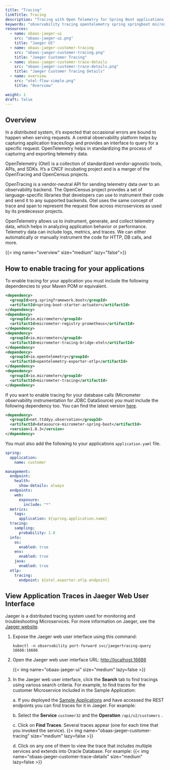 ```yaml
---
title: "Tracing"
linkTitle: Tracing
description: "Tracing with Open Telemetry for Spring Boot applications with the Oracle Backend for Spring Boot and Microservices"
keywords: "observability tracing opentelemetry spring springboot microservices development oracle backend"
resources:
  - name: obaas-jaeger-ui
    src: "obaas-jaeger-ui.png"
    title: "Jaeger UI"
  - name: obaas-jaeger-customer-tracing
    src: "obaas-jaeger-customer-tracing.png"
    title: "Jaeger Customer Tracing"
  - name: obaas-jaeger-customer-trace-details
    src: "obaas-jaeger-customer-trace-details.png"
    title: "Jaeger Customer Tracing Details"
  - name: overview
    src: "otel-flow-simple.png"
    title: "Overview"

weight: 1
draft: false
---
```


## Overview

In a distributed system, it’s expected that occasional errors are bound to happen when serving requests. A central observability platform helps by capturing application traces/logs and provides an interface to query for a specific request. OpenTelemetry helps in standardizing the process of capturing and exporting telemetry data.

OpenTelemetry (Otel) is a collection of standardized vendor-agnostic tools, APIs, and SDKs. It’s a CNCF incubating project and is a merger of the OpenTracing and OpenCensus projects.

OpenTracing is a vendor-neutral API for sending telemetry data over to an observability backend. The OpenCensus project provides a set of language-specific libraries that developers can use to instrument their code and send it to any supported backends. Otel uses the same concept of trace and span to represent the request flow across microservices as used by its predecessor projects.

OpenTelemetry allows us to instrument, generate, and collect telemetry data, which helps in analyzing application behavior or performance. Telemetry data can include logs, metrics, and traces. We can either automatically or manually instrument the code for HTTP, DB calls, and more.

<!-- spellchecker-disable -->
{{< img name="overview" size="medium" lazy="false">}}
<!-- spellchecker-enable -->

## How to enable tracing for your applications

To enable tracing for your application you must include the following dependencies to your Maven POM or equivalent.

```xml
<dependency>
  <groupId>org.springframework.boot</groupId>
  <artifactId>spring-boot-starter-actuator</artifactId>
</dependency>
<dependency>
  <groupId>io.micrometer</groupId>
  <artifactId>micrometer-registry-prometheus</artifactId>
</dependency>
<dependency>
  <groupId>io.micrometer</groupId>
  <artifactId>micrometer-tracing-bridge-otel</artifactId>
</dependency>
<dependency>
  <groupId>io.opentelemetry</groupId>
  <artifactId>opentelemetry-exporter-otlp</artifactId>
</dependency>
<dependency>
  <groupId>io.micrometer</groupId>
  <artifactId>micrometer-tracing</artifactId>
</dependency>
```

If you want to enable tracing for your database calls (Micrometer observability instrumentation for JDBC DataSource) you must include the following dependency too. You can find the latest version [here](https://mvnrepository.com/artifact/net.ttddyy.observation/datasource-micrometer-spring-boot).

```xml
<dependency>
  <groupId>net.ttddyy.observation</groupId>
  <artifactId>datasource-micrometer-spring-boot</artifactId>
  <version>1.0.3</version>
</dependency>
```

You must also add the following to your applications `application.yaml` file. 

```yaml
spring:
  application:
    name: customer

management:
  endpoint:
    health:
      show-details: always
  endpoints:
    web:
      exposure:
        include: "*"
  metrics:
    tags:
      application: ${spring.application.name}
  tracing:
    sampling:
      probability: 1.0
  info:
    os:
      enabled: true
    env:
      enabled: true
    java:
      enabled: true
  otlp:
    tracing:
      endpoint: ${otel.exporter.otlp.endpoint}
```

## View Application Traces in Jaeger Web User Interface

Jaeger is a distributed tracing system used for monitoring and troubleshooting Microservices. For more information on Jaeger, see the [Jaeger website](https://www.jaegertracing.io/).

1. Expose the Jaeger web user interface using this command:

    ```shell
    kubectl -n observability port-forward svc/jaegertracing-query 16686:16686
    ```

1. Open the Jaeger web user interface URL: <http://localhost:16686>

    <!-- spellchecker-disable -->
    {{< img name="obaas-jaeger-ui" size="medium" lazy=false >}}
    <!-- spellchecker-enable -->

1. In the Jaeger web user interface, click the **Search** tab to find tracings using various search criteria. For example, to find traces for the customer Microservice included in the Sample Application:

    a. If you deployed the [Sample Applications](../../sample-apps) and have accessed the REST endpoints you can find traces for it in Jaeger. For example:

    b. Select the **Service** `customer32` and the **Operation** `/api/v2/customers` .

    c. Click on **Find Traces**. Several traces appear (one for each time that you invoked the service).
        <!-- spellchecker-disable -->
        {{< img name="obaas-jaeger-customer-tracing" size="medium" lazy=false >}}
        <!-- spellchecker-enable -->

    d. Click on any one of them to view the trace that includes multiple services and extends into Oracle Database. For example:
        <!-- spellchecker-disable -->
        {{< img name="obaas-jaeger-customer-trace-details" size="medium" lazy=false >}}
        <!-- spellchecker-enable -->

